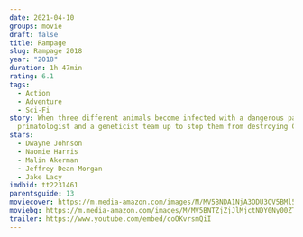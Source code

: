```yaml
---
date: 2021-04-10
groups: movie
draft: false
title: Rampage
slug: Rampage 2018
year: "2018"
duration: 1h 47min
rating: 6.1
tags:
  - Action
  - Adventure
  - Sci-Fi
story: When three different animals become infected with a dangerous pathogen, a
  primatologist and a geneticist team up to stop them from destroying Chicago.
stars:
  - Dwayne Johnson
  - Naomie Harris
  - Malin Akerman
  - Jeffrey Dean Morgan
  - Jake Lacy
imdbid: tt2231461
parentsguide: 13
moviecover: https://m.media-amazon.com/images/M/MV5BNDA1NjA3ODU3OV5BMl5BanBnXkFtZTgwOTg3MTIwNTM@._V1_FMjpg_UX1012_.jpg
moviebg: https://m.media-amazon.com/images/M/MV5BNTZjZjJlMjctNDY0Ny00ZTU1LWFjMGEtNmFmMWY2Y2E4NzQ2XkEyXkFqcGdeQXVyOTc5MDI5NjE@._V1_FMjpg_UX1024_.jpg
trailer: https://www.youtube.com/embed/coOKvrsmQiI
---
```

